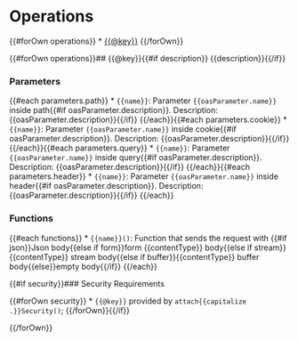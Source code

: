 # Operations

{{#forOwn operations}} * [{{@key}}]({{@key}})
{{/forOwn}}

{{#forOwn operations}}## {{@key}}{{#if description}}
{{description}}{{/if}}

### Parameters

{{#each parameters.path}} * `{{name}}`: Parameter `{{oasParameter.name}}` inside path{{#if oasParameter.description}}. Description: {{oasParameter.description}}{{/if}}
{{/each}}{{#each parameters.cookie}} * `{{name}}`: Parameter `{{oasParameter.name}}` inside cookie{{#if oasParameter.description}}. Description: {{oasParameter.description}}{{/if}}
{{/each}}{{#each parameters.query}} * `{{name}}`: Parameter `{{oasParameter.name}}` inside query{{#if oasParameter.description}}. Description: {{oasParameter.description}}{{/if}}
{{/each}}{{#each parameters.header}} * `{{name}}`: Parameter `{{oasParameter.name}}` inside header{{#if oasParameter.description}}. Description: {{oasParameter.description}}{{/if}}
{{/each}}

### Functions

{{#each functions}} * `{{name}}()`: Function that sends the request with {{#if json}}Json body{{else if form}}form {{contentType}} body{{else if stream}}{{contentType}} stream body{{else if buffer}}{{contentType}} buffer body{{else}}empty body{{/if}}
{{/each}}

{{#if security}}### Security Requirements

{{#forOwn security}} * `{{@key}}` provided by `attach{{capitalize .}}Security()`;
{{/forOwn}}{{/if}}

{{/forOwn}}